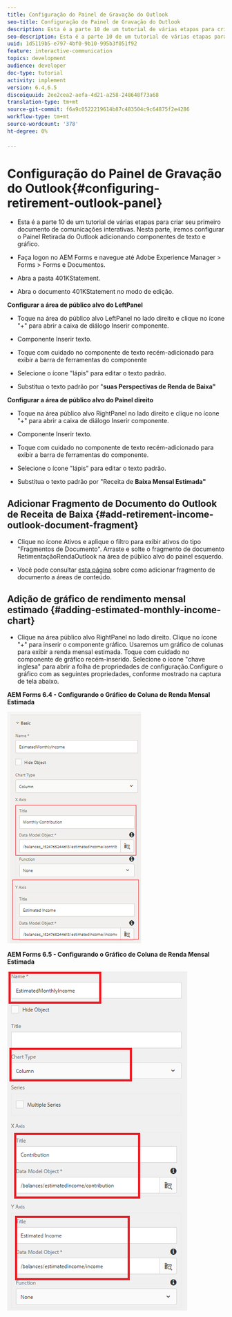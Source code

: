 ```yaml
---
title: Configuração do Painel de Gravação do Outlook
seo-title: Configuração do Painel de Gravação do Outlook
description: Esta é a parte 10 de um tutorial de várias etapas para criar seu primeiro documento de comunicações interativas. Nesta parte, iremos configurar o Painel Retirada do Outlook adicionando componentes de texto e gráfico.
seo-description: Esta é a parte 10 de um tutorial de várias etapas para criar seu primeiro documento de comunicações interativas. Nesta parte, iremos configurar o Painel Retirada do Outlook adicionando componentes de texto e gráfico.
uuid: 1d5119b5-e797-4bf0-9b10-995b3f051f92
feature: interactive-communication
topics: development
audience: developer
doc-type: tutorial
activity: implement
version: 6.4,6.5
discoiquuid: 2ee2cea2-aefa-4d21-a258-248648f73a68
translation-type: tm+mt
source-git-commit: f6a9c0522219614b87c483504c9c64875f2e4286
workflow-type: tm+mt
source-wordcount: '378'
ht-degree: 0%

---
```



# Configuração do Painel de Gravação do Outlook{#configuring-retirement-outlook-panel}

* Esta é a parte 10 de um tutorial de várias etapas para criar seu primeiro documento de comunicações interativas. Nesta parte, iremos configurar o Painel Retirada do Outlook adicionando componentes de texto e gráfico.

* Faça logon no AEM Forms e navegue até Adobe Experience Manager > Forms > Forms e Documentos.

* Abra a pasta 401KStatement.

* Abra o documento 401KStatement no modo de edição.

**Configurar a área de público alvo do LeftPanel**

* Toque na área do público alvo LeftPanel no lado direito e clique no ícone &quot;+&quot; para abrir a caixa de diálogo Inserir componente.

* Componente Inserir texto.

* Toque com cuidado no componente de texto recém-adicionado para exibir a barra de ferramentas do componente

* Selecione o ícone &quot;lápis&quot; para editar o texto padrão.

* Substitua o texto padrão por &quot;**suas Perspectivas de Renda de Baixa&quot;**

**Configurar a área de público alvo do Painel direito**

* Toque na área público alvo RightPanel no lado direito e clique no ícone &quot;+&quot; para abrir a caixa de diálogo Inserir componente.

* Componente Inserir texto.

* Toque com cuidado no componente de texto recém-adicionado para exibir a barra de ferramentas do componente.

* Selecione o ícone &quot;lápis&quot; para editar o texto padrão.

* Substitua o texto padrão por &quot;Receita de **Baixa Mensal Estimada&quot;**

## Adicionar Fragmento de Documento do Outlook de Receita de Baixa {#add-retirement-income-outlook-document-fragment}

* Clique no ícone Ativos e aplique o filtro para exibir ativos do tipo &quot;Fragmentos de Documento&quot;. Arraste e solte o fragmento de documento RetimentaçãoRendaOutlook na área de público alvo do painel esquerdo.

* Você pode consultar [esta página](https://helpx.adobe.com/experience-manager/kt/forms/using/interactive-communication-web-channel-aem-forms/9.html) sobre como adicionar fragmento de documento a áreas de conteúdo.

## Adição de gráfico de rendimento mensal estimado {#adding-estimated-monthly-income-chart}

* Clique na área público alvo RightPanel no lado direito. Clique no ícone &quot;+&quot; para inserir o componente gráfico. Usaremos um gráfico de colunas para exibir a renda mensal estimada. Toque com cuidado no componente de gráfico recém-inserido. Selecione o ícone &quot;chave inglesa&quot; para abrir a folha de propriedades de configuração.Configure o gráfico com as seguintes propriedades, conforme mostrado na captura de tela abaixo.

**AEM Forms 6.4 - Configurando o Gráfico de Coluna de Renda Mensal Estimada**

![form64](assets/estimatedmonthlyincomechart.png)

**AEM Forms 6.5 - Configurando o Gráfico de Coluna de Renda Mensal Estimada**

![forms65](assets/estimatedmonthlyincomechart65.PNG)




